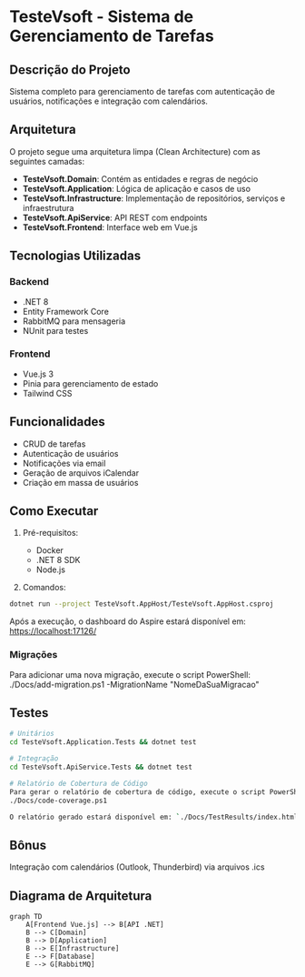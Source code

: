 # TesteVsoft - Sistema de Gerenciamento de Tarefas

## Descrição do Projeto
Sistema completo para gerenciamento de tarefas com autenticação de usuários, notificações e integração com calendários.

## Arquitetura
O projeto segue uma arquitetura limpa (Clean Architecture) com as seguintes camadas:

- **TesteVsoft.Domain**: Contém as entidades e regras de negócio
- **TesteVsoft.Application**: Lógica de aplicação e casos de uso
- **TesteVsoft.Infrastructure**: Implementação de repositórios, serviços e infraestrutura
- **TesteVsoft.ApiService**: API REST com endpoints
- **TesteVsoft.Frontend**: Interface web em Vue.js

## Tecnologias Utilizadas

### Backend
- .NET 8
- Entity Framework Core
- RabbitMQ para mensageria
- NUnit para testes

### Frontend
- Vue.js 3
- Pinia para gerenciamento de estado
- Tailwind CSS

## Funcionalidades
- CRUD de tarefas
- Autenticação de usuários
- Notificações via email
- Geração de arquivos iCalendar
- Criação em massa de usuários

## Como Executar

1. Pré-requisitos:
   - Docker
   - .NET 8 SDK
   - Node.js

2. Comandos:
```bash
dotnet run --project TesteVsoft.AppHost/TesteVsoft.AppHost.csproj
```

Após a execução, o dashboard do Aspire estará disponível em:
[https://localhost:17126/](https://localhost:17126/)

### Migrações
Para adicionar uma nova migração, execute o script PowerShell:
./Docs/add-migration.ps1 -MigrationName "NomeDaSuaMigracao"

## Testes
```bash
# Unitários
cd TesteVsoft.Application.Tests && dotnet test

# Integração
cd TesteVsoft.ApiService.Tests && dotnet test

# Relatório de Cobertura de Código
Para gerar o relatório de cobertura de código, execute o script PowerShell:
./Docs/code-coverage.ps1

O relatório gerado estará disponível em: `./Docs/TestResults/index.html`
```

## Bônus
Integração com calendários (Outlook, Thunderbird) via arquivos .ics

## Diagrama de Arquitetura
```mermaid
graph TD
    A[Frontend Vue.js] --> B[API .NET]
    B --> C[Domain]
    B --> D[Application]
    B --> E[Infrastructure]
    E --> F[Database]
    E --> G[RabbitMQ]
```